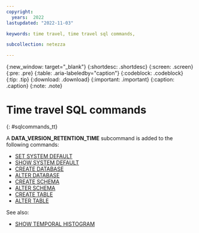 ```yaml
---
copyright:
  years:  2022
lastupdated: "2022-11-03"

keywords: time travel, time travel sql commands,

subcollection: netezza

---
```


{:new_window: target="_blank"}
{:shortdesc: .shortdesc}
{:screen: .screen}
{:pre: .pre}
{:table: .aria-labeledby="caption"}
{:codeblock: .codeblock}
{:tip: .tip}
{:download: .download}
{:important: .important}
{:caption: .caption}
{:note: .note}

# Time travel SQL commands
{: #sqlcommands_tt}

A **DATA_VERSION_RETENTION_TIME** subcommand is added to the following commands:

- [SET SYSTEM DEFAULT](https://www.ibm.com/docs/en/netezza?topic=npsscr-set-system-default-2)
- [SHOW SYSTEM DEFAULT](https://www.ibm.com/docs/en/netezza?topic=npsscr-show-system-default-2)
- [CREATE DATABASE](https://www.ibm.com/docs/en/netezza?topic=npsscr-create-database-2)
- [ALTER DATABASE](https://www.ibm.com/docs/en/netezza?topic=npsscr-alter-database-2)
- [CREATE SCHEMA](https://www.ibm.com/docs/en/netezza?topic=npsscr-create-schema-2)
- [ALTER SCHEMA](https://www.ibm.com/docs/en/netezza?topic=npsscr-alter-schema-2)
- [CREATE TABLE](https://www.ibm.com/docs/en/netezza?topic=npsscr-create-table-2)
- [ALTER TABLE](https://www.ibm.com/docs/en/netezza?topic=npsscr-alter-table-2)

See also:

- [SHOW TEMPORAL HISTOGRAM](https://www.ibm.com/docs/en/netezza?topic=reference-show-temporal-histogram)
